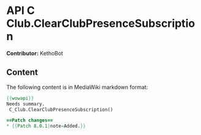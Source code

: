 # API C Club.ClearClubPresenceSubscription

**Contributor:** KethoBot

## Content

The following content is in MediaWiki markdown format:

```mediawiki
{{wowapi}}
Needs summary.
 C_Club.ClearClubPresenceSubscription()

==Patch changes==
* {{Patch 8.0.1|note=Added.}}
```